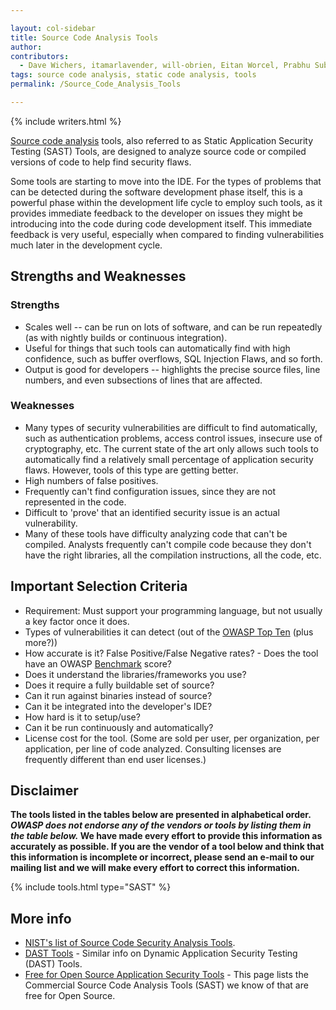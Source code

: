 ```yaml
---

layout: col-sidebar
title: Source Code Analysis Tools
author: 
contributors: 
  - Dave Wichers, itamarlavender, will-obrien, Eitan Worcel, Prabhu Subramanian, kingthorin, coadaflorin, hblankenship, GovorovViva64, pfhorman, GouveaHeitor, Clint Gibler, DSotnikov, Ajin Abraham, Noam Rathaus   
tags: source code analysis, static code analysis, tools
permalink: /Source_Code_Analysis_Tools

---
```


{% include writers.html %}

[Source code analysis](Static_Code_Analysis) tools, also referred to as Static Application Security Testing (SAST) Tools, are designed to analyze source code or compiled versions of code to help find security flaws.

Some tools are starting to move into the IDE. For the types of problems that can be detected during the software development phase itself, this is a powerful phase within the development life cycle to employ such tools, as it provides immediate feedback to the developer on issues they might be introducing into the code during code development itself. This immediate feedback is very useful, especially when compared to finding
vulnerabilities much later in the development cycle.

## Strengths and Weaknesses

### Strengths

- Scales well -- can be run on lots of software, and can be run repeatedly (as with nightly builds or continuous integration).
- Useful for things that such tools can automatically find with high confidence, such as buffer overflows, SQL Injection Flaws, and so forth.
- Output is good for developers -- highlights the precise source files, line numbers, and even subsections of lines that are affected.

### Weaknesses

- Many types of security vulnerabilities are difficult to find automatically, such as authentication problems, access control issues, insecure use of cryptography, etc. The current state of the art only allows such tools to automatically find a relatively small percentage of application security flaws. However, tools of this type are getting better.
- High numbers of false positives.
- Frequently can't find configuration issues, since they are not represented in the code.
- Difficult to 'prove' that an identified security issue is an actual vulnerability.
- Many of these tools have difficulty analyzing code that can't be compiled. Analysts frequently can't compile code because they don't have the right libraries, all the compilation instructions, all the code, etc.

## Important Selection Criteria

- Requirement: Must support your programming language, but not usually a key factor once it does.
- Types of vulnerabilities it can detect (out of the [OWASP Top Ten](/www-project-top-ten/) (plus more?))
- How accurate is it? False Positive/False Negative rates? - Does the tool have an OWASP [Benchmark](/www-project-benchmark/) score?
- Does it understand the libraries/frameworks you use?
- Does it require a fully buildable set of source?
- Can it run against binaries instead of source?
- Can it be integrated into the developer's IDE?
- How hard is it to setup/use?
- Can it be run continuously and automatically?
- License cost for the tool. (Some are sold per user, per organization, per application, per line of code analyzed. Consulting licenses are frequently different than end user licenses.)

## Disclaimer

**The tools listed in the tables below are presented in alphabetical order. *OWASP does not endorse any of the vendors or tools by listing them in the table below.* We have made every effort to provide this information as accurately as possible. If you are the vendor of a tool below and think that this information is incomplete or incorrect, please send an e-mail to our mailing list and we will make every effort to correct this information.**

{% include tools.html type="SAST" %}

## More info

- [NIST's list of Source Code Security Analysis Tools](https://samate.nist.gov/index.php/Source_Code_Security_Analyzers.html).
- [DAST Tools](/www-community/Vulnerability_Scanning_Tools) - Similar info on Dynamic Application Security Testing (DAST) Tools.
- [Free for Open Source Application Security Tools](/www-community/Free_for_Open_Source_Application_Security_Tools) - This page lists the Commercial Source Code Analysis Tools (SAST) we know of that are free for Open Source.
